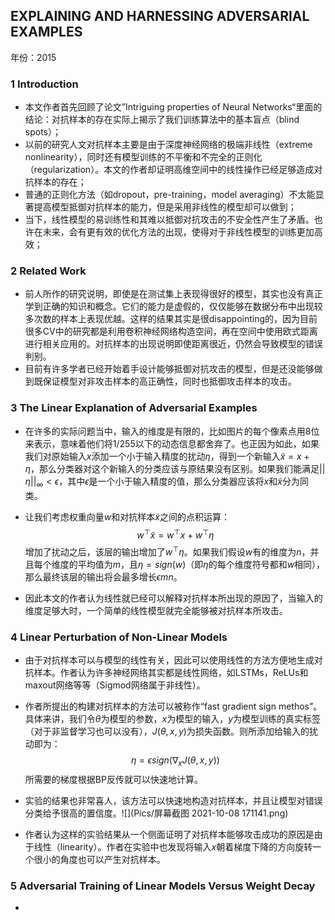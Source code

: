 ## EXPLAINING AND HARNESSING ADVERSARIAL EXAMPLES

年份：2015

### 1 Introduction

- 本文作者首先回顾了论文”Intriguing properties of Neural Networks“里面的结论：对抗样本的存在实际上揭示了我们训练算法中的基本盲点（blind spots）；
- 以前的研究人文对抗样本主要是由于深度神经网络的极端非线性（extreme nonlinearity），同时还有模型训练的不平衡和不完全的正则化（regularization）。本文的作者却证明高维空间中的线性操作已经足够造成对抗样本的存在；
- 普通的正则化方法（如dropout，pre-training，model averaging）不太能显著提高模型抵御对抗样本的能力，但是采用非线性的模型却可以做到；
- 当下，线性模型的易训练性和其难以抵御对抗攻击的不安全性产生了矛盾。也许在未来，会有更有效的优化方法的出现，使得对于非线性模型的训练更加高效；

### 2 Related Work

- 前人所作的研究说明，即使是在测试集上表现得很好的模型，其实也没有真正学到正确的知识和概念。它们的能力是虚假的，仅仅能够在数据分布中出现较多次数的样本上表现优越。这样的结果其实是很disappointing的，因为目前很多CV中的研究都是利用卷积神经网络构造空间，再在空间中使用欧式距离进行相关应用的。对抗样本的出现说明即使距离很近，仍然会导致模型的错误判别。
- 目前有许多学者已经开始着手设计能够抵御对抗攻击的模型，但是还没能够做到既保证模型对非攻击样本的高正确性，同时也抵御攻击样本的攻击。

### 3 The Linear Explanation of Adversarial Examples

- 在许多的实际问题当中，输入的维度是有限的，比如图片的每个像素点用8位来表示，意味着他们将1/255以下的动态信息都舍弃了。也正因为如此，如果我们对原始输入$x$添加一个小于输入精度的扰动$\eta$，得到一个新输入$\tilde{x}=x+\eta$，那么分类器对这个新输入的分类应该与原结果没有区别。如果我们能满足$||\eta||_\infty < \epsilon$，其中$\epsilon$是一个小于输入精度的值，那么分类器应该将$x$和$\tilde{x}$分为同类。

- 让我们考虑权重向量$w$和对抗样本$\tilde{x}$之间的点积运算：
  $$
  w^\top \tilde{x}=w^\top x+w^\top \eta
  $$
  增加了扰动之后，该层的输出增加了$w^\top \eta$。如果我们假设$w$有的维度为$n$，并且每个维度的平均值为$m$，且$\eta =sign(w)$（即$\eta$的每个维度符号都和$w$相同），那么最终该层的输出将会最多增长$\epsilon mn$。
  
- 因此本文的作者认为线性就已经可以解释对抗样本所出现的原因了，当输入的维度足够大时，一个简单的线性模型就完全能够被对抗样本所攻击。

### 4 Linear Perturbation of Non-Linear Models

- 由于对抗样本可以与模型的线性有关，因此可以使用线性的方法方便地生成对抗样本。作者认为许多神经网络其实都是线性网络，如LSTMs，ReLUs和maxout网络等等（Sigmod网络属于非线性）。

- 作者所提出的构建对抗样本的方法可以被称作“fast gradient sign methos”。具体来讲，我们令$\theta$为模型的参数，$x$为模型的输入，$y$为模型训练的真实标签（对于非监督学习也可以没有），$J(\theta,x,y)$​为损失函数。则所添加给输入的扰动即为：
  $$
  \eta=\epsilon sign(\nabla_xJ(\theta,x,y))
  $$
  所需要的梯度根据BP反传就可以快速地计算。

- 实验的结果也非常喜人，该方法可以快速地构造对抗样本，并且让模型对错误分类给予很高的置信度。![](Pics/屏幕截图 2021-10-08 171141.png)

- 作者认为这样的实验结果从一个侧面证明了对抗样本能够攻击成功的原因是由于线性（linearity）。作者在实验中也发现将输入$x$朝着梯度下降的方向旋转一个很小的角度也可以产生对抗样本。

### 5 Adversarial Training of Linear Models Versus Weight Decay

- 

